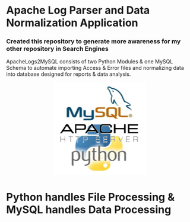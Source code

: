# Apache Log Parser and Data Normalization Application
### Created this repository to generate more awareness for my other repository in Search Engines
ApacheLogs2MySQL consists of two Python Modules & one MySQL Schema to automate importing Access & Error files and normalizing data into database designed for reports & data analysis.

<p align="center">
  <img width="250" height="250" src="./assets/MySQL-Apache-Python.png">
</p>

# Python handles File Processing & MySQL handles Data Processing
